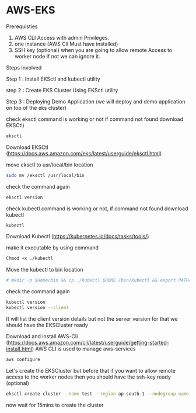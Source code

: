 # AWS-EKS
Prerequisties

1. AWS CLI Access with admin Privileges.
2. one instance (AWS Cli Must have installed)
3. SSH key (optional) when you are going to allow remote Access to worker node if not we can ignore it.

Steps Involved

Step 1 : Install EKSctl and kubectl utility

step 2 : Create EKS Cluster Using EKSctl utility

Step 3 : Deploying Demo Application (we will deploy and demo application on top of the eks cluster)

check eksctl command is working or not if command not found download EKSCtl)

```bash
eksctl
```

Download EKSCtl (https://docs.aws.amazon.com/eks/latest/userguide/eksctl.html)

move eksctl to usr/local/bin location

```bash
sudo mv /eksctl /usr/local/bin
```

check the command again

```bash
eksctl version
```
check kubectl command is working or not, if command not found download kubectl
```bash
kubectl
```

Download Kubectl (https://kubernetes.io/docs/tasks/tools/)

make it executable by using command 

```bash
Chmod +x ./kubectl
```
Move the kubectl to bin location

```bash
# mkdir -p $Home/bin && cp ./kubectl $HOME /bin/kubectl && export PATH=$PATH:$HOME/bin
```
check the command again
```bash
kubectl version
kubectl version --client
```
It will list the client version details but not the server version for that
we should have the EKSCluster ready

Download and install AWS-Cli (https://docs.aws.amazon.com/cli/latest/userguide/getting-started-install.html)
AWS CLI is used to manage aws-services

```bash
aws configure
```
Let's create the EKSCluster but before that if you want to allow remote access to the worker nodes then you should have the ssh-key ready (optional)

```bash
eksctl create cluster --name test --region ap-south-1 --nodegroup-name eks-demo --node-type t2.micro --nodes-min 2 --nodes-max 2
```
now wait for 15mins to create the cluster
